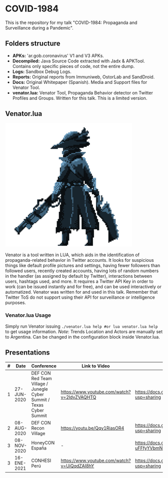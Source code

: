 # COVID-1984

This is the repository for my talk "COVID-1984: Propaganda and Surveillance during a Pandemic".

## Folders structure
- **APKs:** 'ar.gob.coronavirus' V1 and V3 APKs.
- **Decompiled:** Java Source Code extracted with Jadx & APKTool. Contains only specific pieces of code, not the entire dump.
- **Logs:** Sandbox Debug Logs.
- **Reports:** Original reports from Immuniweb, OstorLab and SandDroid.
- **Docs:** Original Whitepaper (Spanish). Media and Support files for Venator Tool.
- **venator.lua:** Venator Tool, Propaganda Behavior detector on Twitter Profiles and Groups. Written for this talk. This is a limited version.

## Venator.lua

![Venator](https://github.com/mauroeldritch/COVID-1984/blob/master/Docs/Venator_Small.png)

Venator is a tool written in LUA, which aids in the identification of propaganda-related behavior in Twitter accounts.
It looks for suspicious things like default profile pictures and settings, having fewer followers than followed users, recently created accounts, having lots of random numbers in the handler (as assigned by default by Twitter), interactions between users, hashtags used, and more.
It requires a Twitter API Key in order to work (can be issued instantly and for free), and can be used interactively or automatized.
Venator was written for and used in this talk. Remember that Twitter ToS do not support using their API for surveillance or intelligence purposes.

### Venator.lua Usage
Simply run Venator issuing `./venator.lua help #or lua venator.lua help` to get usage information.
*Note*: Trends Location and Actors are manually set to Argentina. Can be changed in the configuration block inside Venator.lua.

## Presentations
|#| Date | Conference |  Link to Video | Link to Slides |
|---|---|---|---|---|
|1| 27-JUN-2020 | DEF CON Red Team Village / Junegle Cyber Summit / Texas Cyber Summit | https://www.youtube.com/watch?v=2ldvZVAQHTQ | https://docs.google.com/presentation/d/1_l5ZL211PQJewNxMAMj6SnYUCjRmftZp11MPLdu_nvc/edit?usp=sharing |
|2| 08-AUG-2020 | DEF CON Recon Village | https://youtu.be/Qqy1RiasOR4 | https://docs.google.com/presentation/d/1hrctTt6m8VciiMFrq_Nm2aiAs3AevbhEAKI_MWcCg9k/edit?usp=sharing |
|3| 08-NOV-2020 | HoneyCON España | - | https://docs.google.com/presentation/d/1e_4SnjnesWLsFaiwPvoLJWIoy1EtI-uFFfyYVbmNvE4/edit#slide=id.p3 |
|3| 16-ENE-2021 | CONHESI Perú | https://www.youtube.com/watch?v=UiQqdZAI8hY | https://docs.google.com/presentation/d/1doYRjExLH7zbVQxdgHMvlhBhw2aMzhCfkXj2PQPeDeg/edit?usp=sharing |
